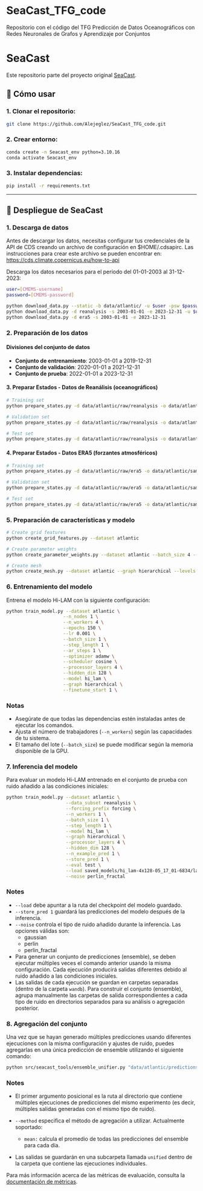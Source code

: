 # SeaCast_TFG_code

Repositorio con el código del TFG Predicción de Datos Oceanográficos con Redes Neuronales de Grafos y Aprendizaje por Conjuntos

# SeaCast

Este repositorio parte del proyecto original [SeaCast](https://github.com/deinal/seacast).  

## 🚀 Cómo usar
### 1. Clonar el repositorio:

```bash
git clone https://github.com/Alejeglez/SeaCast_TFG_code.git
```
### 2. Crear entorno:

```bash
conda create -n Seacast_env python=3.10.16
conda activate Seacast_env
```
### 3. Instalar dependencias:

```bash
pip install -r requirements.txt
```
---

## 🚀 Despliegue de SeaCast

### 1. Descarga de datos

Antes de descargar los datos, necesitas configurar tus credenciales de la API de CDS creando un archivo de configuración en $HOME/.cdsapirc.
Las instrucciones para crear este archivo se pueden encontrar en:
https://cds.climate.copernicus.eu/how-to-api

Descarga los datos necesarios para el período del 01-01-2003 al 31-12-2023:

```bash
user=[CMEMS-username]
password=[CMEMS-password]

python download_data.py --static -b data/atlantic/ -u $user -psw $password &&
python download_data.py -d reanalysis -s 2003-01-01 -e 2023-12-31 -u $user -psw $password &&
python download_data.py -d era5 -s 2003-01-01 -e 2023-12-31
```

### 2. Preparación de los datos

#### Divisiones del conjunto de datos
- **Conjunto de entrenamiento**: 2003-01-01 a 2019-12-31
- **Conjunto de validación**: 2020-01-01 a 2021-12-31
- **Conjunto de prueba**: 2022-01-01 a 2023-12-31

#### 3. Preparar Estados - Datos de Reanálisis (oceanográficos)

```bash
# Training set
python prepare_states.py -d data/atlantic/raw/reanalysis -o data/atlantic/samples/train -n 6 -p rea_data -s 2003-01-01 -e 2019-12-31

# Validation set
python prepare_states.py -d data/atlantic/raw/reanalysis -o data/atlantic/samples/val -n 6 -p rea_data -s 2020-01-01 -e 2021-12-31

# Test set
python prepare_states.py -d data/atlantic/raw/reanalysis -o data/atlantic/samples/test -n 17 -p rea_data -s 2022-01-01 -e 2023-12-31
```

#### 4. Preparar Estados - Datos ERA5 (forzantes atmosféricos)

```bash
# Training set
python prepare_states.py -d data/atlantic/raw/era5 -o data/atlantic/samples/train -n 6 -p forcing -s 2003-01-01 -e 2019-12-31

# Validation set
python prepare_states.py -d data/atlantic/raw/era5 -o data/atlantic/samples/val -n 6 -p forcing -s 2020-01-01 -e 2021-12-31

# Test set
python prepare_states.py -d data/atlantic/raw/era5 -o data/atlantic/samples/test -n 17 -p forcing -s 2022-01-01 -e 2023-12-31
```

### 5. Preparación de características y modelo

```bash
# Create grid features
python create_grid_features.py --dataset atlantic

# Create parameter weights
python create_parameter_weights.py --dataset atlantic --batch_size 4 --n_workers 4

# Create mesh
python create_mesh.py --dataset atlantic --graph hierarchical --levels 3 --hierarchical 1
```

### 6. Entrenamiento del modelo

Entrena el modelo Hi-LAM con la siguiente configuración:

```bash
python train_model.py --dataset atlantic \
                     --n_nodes 1 \
                     --n_workers 4 \
                     --epochs 150 \
                     --lr 0.001 \
                     --batch_size 1 \
                     --step_length 1 \
                     --ar_steps 1 \
                     --optimizer adamw \
                     --scheduler cosine \
                     --processor_layers 4 \
                     --hidden_dim 128 \
                     --model hi_lam \
                     --graph hierarchical \
                     --finetune_start 1 \
```

### Notas
- Asegúrate de que todas las dependencias estén instaladas antes de ejecutar los comandos.
- Ajusta el número de trabajadores (`--n_workers`) según las capacidades de tu sistema.
- El tamaño del lote (`--batch_size`) se puede modificar según la memoria disponible de la GPU.

### 7. Inferencia del modelo

Para evaluar un modelo Hi-LAM entrenado en el conjunto de prueba con ruido añadido a las condiciones iniciales:

```bash
python train_model.py --dataset atlantic \
                      --data_subset reanalysis \
                      --forcing_prefix forcing \
                      --n_workers 1 \
                      --batch_size 1 \
                      --step_length 1 \
                      --model hi_lam \
                      --graph hierarchical \
                      --processor_layers 4 \
                      --hidden_dim 128 \
                      --n_example_pred 1 \
                      --store_pred 1 \
                      --eval test \
                      --load saved_models/hi_lam-4x128-05_17_01-6834/last.ckpt \
                      --noise perlin_fractal
```

### Notes
- `--load` debe apuntar a la ruta del checkpoint del modelo guardado.
- `--store_pred 1` guardará las predicciones del modelo después de la inferencia.
- `--noise` controla el tipo de ruido añadido durante la inferencia. Las opciones válidas son:
    - gaussian
    - perlin
    - perlin_fractal
- Para generar un conjunto de predicciones (ensemble), se deben ejecutar múltiples veces el comando anterior usando la misma configuración. Cada ejecución producirá salidas diferentes debido al ruido añadido a las condiciones iniciales.
- Las salidas de cada ejecución se guardan en carpetas separadas (dentro de la carpeta `wandb`). Para construir el conjunto (ensemble), agrupa manualmente las carpetas de salida correspondientes a cada tipo de ruido en directorios separados para su análisis o agregación posterior.

### 8. Agregación del conjunto

Una vez que se hayan generado múltiples predicciones usando diferentes ejecuciones con la misma configuración y ajustes de ruido, puedes agregarlas en una única predicción de ensemble utilizando el siguiente comando:

```bash
python src/seacast_tools/ensemble_unifier.py "data/atlantic/predictions_mock/ensemble_5/gaussian_001" --method mean
```

### Notes

- El primer argumento posicional es la ruta al directorio que contiene múltiples ejecuciones de predicciones del mismo experimento (es decir, múltiples salidas generadas con el mismo tipo de ruido).

- `--method` especifica el método de agregación a utilizar. Actualmente soportado:

    - `mean:` calcula el promedio de todas las predicciones del ensemble para cada día.
    
- Las salidas se guardarán en una subcarpeta llamada `unified` dentro de la carpeta que contiene las ejecuciones individuales.

Para más información acerca de las métricas de evaluación, consulta la [documentación de métricas](docs/weatherbench_x_adapted.md).
